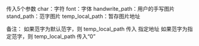 传入5个参数
char：字符
font：字体
handwrite_path：用户的手写图片
stand_path：范字图片
temp_local_path：暂存图片地址

备注：
如果范字为默认范字，则 temp_local_path 传入 指定地址
如果范字为指定范字，则 temp_local_path 传入“0”